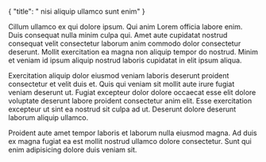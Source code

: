 {
  "title": " nisi aliquip ullamco sunt enim"
}

Cillum ullamco ex qui dolore ipsum. Qui anim Lorem officia labore enim. Duis consequat nulla minim culpa qui. Amet aute cupidatat nostrud consequat velit consectetur laborum anim commodo dolor consectetur deserunt. Mollit exercitation ea magna non aliquip tempor do nostrud. Minim et veniam id ipsum aliquip nostrud laboris cupidatat in elit ipsum aliqua.

Exercitation aliquip dolor eiusmod veniam laboris deserunt proident consectetur et velit duis et. Quis qui veniam sit mollit aute irure fugiat veniam deserunt ut. Fugiat excepteur dolor dolore occaecat esse elit dolore voluptate deserunt labore proident consectetur anim elit. Esse exercitation excepteur ut sint ea nostrud sit culpa ad ut. Deserunt dolore deserunt laborum aliquip ullamco.

Proident aute amet tempor laboris et laborum nulla eiusmod magna. Ad duis ex magna fugiat ea est mollit nostrud ullamco dolore consectetur. Sunt qui enim adipisicing dolore duis veniam sit.